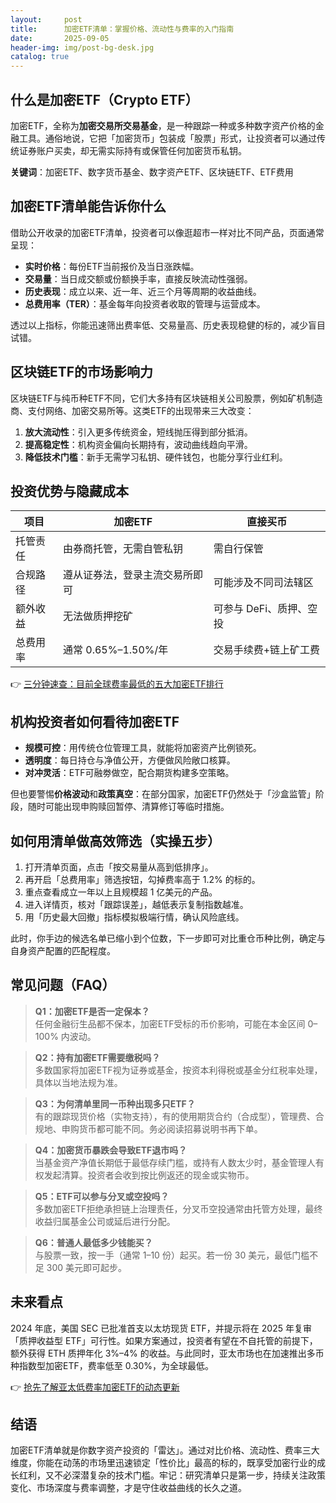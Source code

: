 ```yaml
---
layout:     post
title:      加密ETF清单：掌握价格、流动性与费率的入门指南
date:       2025-09-05
header-img: img/post-bg-desk.jpg
catalog: true
---
```


## 什么是加密ETF（Crypto ETF）

加密ETF，全称为**加密交易所交易基金**，是一种跟踪一种或多种数字资产价格的金融工具。通俗地说，它把「加密货币」包装成「股票」形式，让投资者可以通过传统证券账户买卖，却无需实际持有或保管任何加密货币私钥。

**关键词**：加密ETF、数字货币基金、数字资产ETF、区块链ETF、ETF费用

## 加密ETF清单能告诉你什么

借助公开收录的加密ETF清单，投资者可以像逛超市一样对比不同产品，页面通常呈现：

- **实时价格**：每份ETF当前报价及当日涨跌幅。  
- **交易量**：当日成交额或份额换手率，直接反映流动性强弱。  
- **历史表现**：成立以来、近一年、近三个月等周期的收益曲线。  
- **总费用率（TER）**：基金每年向投资者收取的管理与运营成本。  

透过以上指标，你能迅速筛出费率低、交易量高、历史表现稳健的标的，减少盲目试错。

## 区块链ETF的市场影响力

区块链ETF与纯币种ETF不同，它们大多持有区块链相关公司股票，例如矿机制造商、支付网络、加密交易所等。这类ETF的出现带来三大改变：

1. **放大流动性**：引入更多传统资金，短线抛压得到部分抵消。  
2. **提高稳定性**：机构资金偏向长期持有，波动曲线趋向平滑。  
3. **降低技术门槛**：新手无需学习私钥、硬件钱包，也能分享行业红利。  

## 投资优势与隐藏成本

| 项目                | 加密ETF                          | 直接买币                 |
|---------------------|----------------------------------|--------------------------|
| 托管责任            | 由券商托管，无需自管私钥          | 需自行保管               |
| 合规路径            | 遵从证券法，登录主流交易所即可     | 可能涉及不同司法辖区     |
| 额外收益            | 无法做质押挖矿                   | 可参与 DeFi、质押、空投  |
| 总费用率            | 通常 0.65%–1.50%/年              | 交易手续费+链上矿工费    |

👉 [三分钟速查：目前全球费率最低的五大加密ETF排行](https://okxdog.com/)

## 机构投资者如何看待加密ETF

- **规模可控**：用传统仓位管理工具，就能将加密资产比例锁死。  
- **透明度**：每日持仓与净值公开，方便做风险敞口核算。  
- **对冲灵活**：ETF可融劵做空，配合期货构建多空策略。  

但也要警惕**价格波动**和**政策真空**：在部分国家，加密ETF仍然处于「沙盒监管」阶段，随时可能出现申购赎回暂停、清算修订等临时措施。

## 如何用清单做高效筛选（实操五步）

1. 打开清单页面，点击「按交易量从高到低排序」。  
2. 再开启「总费用率」筛选按钮，勾掉费率高于 1.2% 的标的。  
3. 重点查看成立一年以上且规模超 1 亿美元的产品。  
4. 进入详情页，核对「跟踪误差」，越低表示复制指数越准。  
5. 用「历史最大回撤」指标模拟极端行情，确认风险底线。  

此时，你手边的候选名单已缩小到个位数，下一步即可对比重仓币种比例，确定与自身资产配置的匹配程度。

## 常见问题（FAQ）

> **Q1：加密ETF是否一定保本？**  
> 任何金融衍生品都不保本，加密ETF受标的币价影响，可能在本金区间 0–100% 内波动。

> **Q2：持有加密ETF需要缴税吗？**  
> 多数国家将加密ETF视为证券或基金，按资本利得税或基金分红税率处理，具体以当地法规为准。

> **Q3：为何清单里同一币种出现多只ETF？**  
> 有的跟踪现货价格（实物支持），有的使用期货合约（合成型），管理费、合规地、申购货币都可能不同。务必阅读招募说明书再下单。

> **Q4：加密货币暴跌会导致ETF退市吗？**  
> 当基金资产净值长期低于最低存续门槛，或持有人数太少时，基金管理人有权发起清算。投资者会收到按比例返还的现金或实物币。

> **Q5：ETF可以参与分叉或空投吗？**  
> 多数加密ETF拒绝承担链上治理责任，分叉币空投通常由托管方处理，最终收益归属基金公司或延后进行分配。

> **Q6：普通人最低多少钱能买？**  
> 与股票一致，按一手（通常 1–10 份）起买。若一份 30 美元，最低门槛不足 300 美元即可起步。

## 未来看点

2024 年底，美国 SEC 已批准首支以太坊现货 ETF，并提示将在 2025 年复审「质押收益型 ETF」可行性。如果方案通过，投资者有望在不自托管的前提下，额外获得 ETH 质押年化 3%–4% 的收益。与此同时，亚太市场也在加速推出多币种指数型加密ETF，费率低至 0.30%，为全球最低。  

👉 [抢先了解亚太低费率加密ETF的动态更新](https://okxdog.com/)

## 结语

加密ETF清单就是你数字资产投资的「雷达」。通过对比价格、流动性、费率三大维度，你能在动荡的市场里迅速锁定「性价比」最高的标的，既享受加密行业的成长红利，又不必深潜复杂的技术门槛。牢记：研究清单只是第一步，持续关注政策变化、市场深度与费率调整，才是守住收益曲线的长久之道。